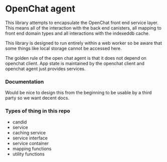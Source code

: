 # OpenChat agent

This library attempts to encapsulate the OpenChat front end service layer. This means all of the interaction with the
back end canisters, all mapping to front end domain types and all interactions with the indexeddb cache.

This library is designed to run entirely within a web worker so be aware that some things like local storage cannot be accessed here.

The golden rule of the open chat agent is that it does not depend on openchat client. App state is maintained by the openchat client and
openchat agent just provides services.

### Documentation

Would be nice to design this from the beginning to be usable by a third party so we want decent docs.

### Types of thing in this repo

-   candid
-   service
-   caching service
-   service interface
-   service container
-   mapping functions
-   utility functions
